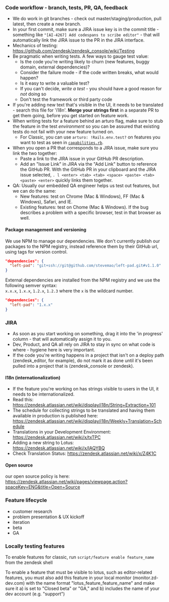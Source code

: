### Code workflow - branch, tests, PR, QA, feedback

* We do work in git branches - check out master/staging/production, pull latest, then create a new branch.
* In your first commit, make sure a JIRA issue key is in the commit title - something like `"[AI-4267] Add codespans to scribe editor"` - that will automatically link the JIRA issue to the PR in the JIRA interface.
* Mechanics of testing: https://github.com/zendesk/zendesk_console/wiki/Testing
* Be pragmatic when writing tests. A few ways to gauge test value:
  * Is the code you're writing likely to churn (new features, buggy domain, external dependencies)?
  * Consider the failure mode - if the code written breaks, what would happen?
  * Is it easy to write a valuable test?
  * If you can't decide, *write a test* - you should have a good reason for *not* doing so
  * Don't test the framework or third party code
* If you're adding new text that's visible in the UI, it needs to be translated - search this file for 'i18n'. **Merge your strings first** in a separate PR to get them going, before you get started on feature work.  
* When writing tests for a feature behind an arturo flag, make sure to stub the feature in the test _environment_ so you can be assured that existing tests do not fail with your new feature turned on.
  * For Classic, you can use `arturo: !Rails.env.test?` on features you want to test as seen in [`capabilities.rb`](https://github.com/zendesk/zendesk/blob/master/app/models/account/capabilities.rb).
* When you open a PR that corresponds to a JIRA issue, make sure you link the two together:
  * Paste a link to the JIRA issue in your GitHub PR description.
  * Add an "Issue Link" in JIRA via the "Add Link" button to reference the GitHub PR. With the GitHub PR in your clipboard and the JIRA issue selected, `. l <enter> <tab> <tab> <space> <paste> <tab> <paste> <enter>` quickly links them together.
* QA: Usually our embedded QA engineer helps us test out features, but we can do the same:
  * New features: test on Chrome (Mac & Windows), FF (Mac & Windows), Safari, and IE.
  * Existing features: test on Chome (Mac & Windows). If the bug describes a problem with a specific browser, test in that browser as well.

#### Package management and versioning
We use NPM to manage our dependencies. We don't currently publish our packages to the NPM registry, instead reference them by their GitHub url, using tags for version control.

```json
"dependencies": {
  "left-pad": "git+ssh://git@github.com/stevemao/left-pad.git#v1.1.0"
}
```

External dependencies are installed from the NPM registry and we use the following semver syntax:<br>
`x.x.x`, `1.x.x`, `1.2.x`, `1.2.3` where the `x` is the wildcard number.

```json
"dependencies": {
  "left-pad": "1.x.x"
}
```

### JIRA

* As soon as you start working on something, drag it into the 'in progress' column - that will automatically assign it to you.
* Dev, Product, and QA all rely on JIRA to stay in sync on what code is where - hygiene here is very important.
* If the code you're writing happens in a project that isn't on a deploy path (zendesk_editor, for example), do not mark it as done until it's been pulled into a project that is (zendesk_console or zendesk).

#### I18n (internationalization)

* If the feature you're working on has strings visible to users in the UI, it needs to be internationalized.
* Read this: https://zendesk.atlassian.net/wiki/display/i18n/String+Extraction+101
* The schedule for collecting strings to be translated and having them available in production is published here: https://zendesk.atlassian.net/wiki/display/i18n/Weekly+Translation+Schedule
* Translations in your Development Environment: https://zendesk.atlassian.net/wiki/x/txTPC
* Adding a new string to Lotus: https://zendesk.atlassian.net/wiki/x/IAQYBQ
* Check Translation Status: https://zendesk.atlassian.net/wiki/x/Z4K1C

#### Open source

our open source policy is here: https://zendesk.atlassian.net/wiki/pages/viewpage.action?spaceKey=ENG&title=Open+Source

### Feature lifecycle
* customer research
* problem presentation & UX kickoff
* iteration
* beta
* GA

### Locally testing features

To enable features for classic, run `script/feature enable feature_name` from the zendesk shell

To enable a feature that must be visible to lotus, such as editor-related features, you must also add this feature in your local monitor (monitor.zd-dev.com) with the name format "lotus_feature_feature_name" and make sure it a) is set to "Closed beta" or "GA," and b) includes the name of your dev account (e.g. "support")
